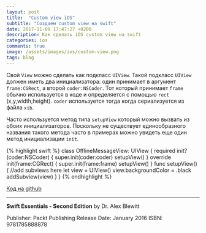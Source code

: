 ```yaml
---
layout: post
title:  "Custom view iOS"
subtitle: "Создаем custom view на swift"
date: 2017-11-09 17:47:27 +0200
description: Как сделать iOS custom view на swift
categories: ios
comments: true
image: /assets/images/ios/custom-view.png
tags: blog
---
```


Свой `View` можно сделать как подкласс `UIView`. Такой подкласс `UIView` должен иметь два инициализатора: один принимает в аргумент `frame:CGRect`, а второй `coder:NSCoder`. Тот который принимает `frame` обычно используется в коде и определяется с помощью `rect` (x,y,width,height). `coder` используется тогда когда сериализуется из файла `xib`.

Часто используется метод типа `setupView` который можно вызвать из обоих инициализаторов. Поскольку не существует единообразного названия такого метода часто в примерах можно увидеть еще один метод инициализации `init`.

{% highlight swift %}
class OfflineMessageView: UIView {
    required init?(coder:NSCoder) {
        super.init(coder:coder)
        setupView()
    }
    override init(frame:CGRect) {
        super.init(frame:frame)
        setupView()
    }
    func setupView() {
        //add subviews here
        let view = UIView()
        view.backgroundColor = .black
        addSubview(view)
    }
}
{% endhighlight %}

[Код на github](https://github.com/zhukovka/iosplaygrounds/tree/create-view)

---
**Swift Essentials - Second Edition** by Dr. Alex Blewitt

Publisher: Packt Publishing
Release Date: January 2016
ISBN: 9781785888878